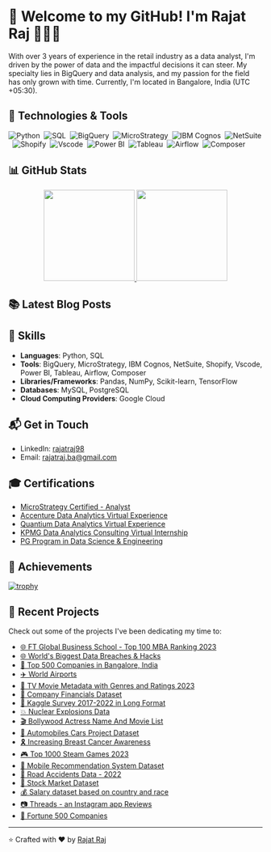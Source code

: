 # 🌟 Welcome to my GitHub! I'm Rajat Raj 🧑🏻‍💻

With over 3 years of experience in the retail industry as a data analyst, I'm driven by the power of data and the impactful decisions it can steer. My specialty lies in BigQuery and data analysis, and my passion for the field has only grown with time. Currently, I'm located in Bangalore, India (UTC +05:30).

## 🔧 Technologies & Tools

![Python](https://img.shields.io/badge/-Python-05122A?style=flat&logo=python)&nbsp;
![SQL](https://img.shields.io/badge/-SQL-05122A?style=flat&logo=MySQL)&nbsp;
![BigQuery](https://img.shields.io/badge/-BigQuery-05122A?style=flat&logo=Google-Cloud)&nbsp;
![MicroStrategy](https://img.shields.io/badge/-MicroStrategy-05122A?style=flat&logo=MicroStrategy)&nbsp;
![IBM Cognos](https://img.shields.io/badge/-IBMCognos-05122A?style=flat&logo=IBM)&nbsp;
![NetSuite](https://img.shields.io/badge/-NetSuite-05122A?style=flat&logo=Oracle)&nbsp;
![Shopify](https://img.shields.io/badge/-Shopify-05122A?style=flat&logo=Shopify)&nbsp;
![Vscode](https://img.shields.io/badge/-Vscode-05122A?style=flat&logo=VisualStudioCode)&nbsp;
![Power BI](https://img.shields.io/badge/-PowerBI-05122A?style=flat&logo=PowerBI)&nbsp;
![Tableau](https://img.shields.io/badge/-Tableau-05122A?style=flat&logo=Tableau)&nbsp;
![Airflow](https://img.shields.io/badge/-Airflow-05122A?style=flat&logo=Airflow)&nbsp;
![Composer](https://img.shields.io/badge/-Composer-05122A?style=flat&logo=Composer)&nbsp;

## 📊 GitHub Stats

<p align="center">
  <a href="https://github.com/raj-rajat">
    <img height="180em" src="https://github-readme-stats-eight-theta.vercel.app/api?username=raj-rajat&show_icons=true&theme=algolia&include_all_commits=true&count_private=true"/>
    <img height="180em" src="https://github-readme-stats-eight-theta.vercel.app/api/top-langs/?username=raj-rajat&layout=compact&langs_count=8&theme=algolia"/>
  </a>
</p>

## 📚 Latest Blog Posts
<!-- BLOG-POST-LIST:START -->
<!-- BLOG-POST-LIST:END -->

## 🧰 Skills

- **Languages**: Python, SQL
- **Tools**: BigQuery, MicroStrategy, IBM Cognos, NetSuite, Shopify, Vscode, Power BI, Tableau, Airflow, Composer
- **Libraries/Frameworks**: Pandas, NumPy, Scikit-learn, TensorFlow
- **Databases**: MySQL, PostgreSQL
- **Cloud Computing Providers**: Google Cloud

## 📬 Get in Touch

- LinkedIn: [rajatraj98](https://www.linkedin.com/in/rajatraj98)
- Email: rajatraj.ba@gmail.com

## 🎓 Certifications

- [MicroStrategy Certified - Analyst](https://www.credential.net/addf1df8-e034-4df8-9bd9-154fc13d4727)
- [Accenture Data Analytics Virtual Experience](https://forage-uploads-prod.s3.amazonaws.com/completion-certificates/Accenture%20North%20America/hzmoNKtzvAzXsEqx8_Accenture%20North%20America_akjGDc4dYaYD2Bd2k_1652640153063_completion_certificate.pdf)
- [Quantium Data Analytics Virtual Experience](https://forage-uploads-prod.s3.amazonaws.com/completion-certificates/Quantium/NkaC7knWtjSbi6aYv_Quantium_akjGDc4dYaYD2Bd2k_1651102364494_completion_certificate.pdf)
- [KPMG Data Analytics Consulting Virtual Internship](https://insidesherpa.s3.amazonaws.com/completion-certificates/KPMG/m7W4GMqeT3bh9Nb2c_KPMG_akjGDc4dYaYD2Bd2k_1646047923671_completion_certificate.pdf)
- [PG Program in Data Science & Engineering](https://eportfolio.mygreatlearning.com/rajat-raj2)

## 🏅 Achievements

[![trophy](https://github-profile-trophy.vercel.app/?username=raj-rajat&column=7)](https://github.com/raj-rajat/github-profile-trophy)

## 📂 Recent Projects

Check out some of the projects I've been dedicating my time to:

- [🌐 FT Global Business School - Top 100 MBA Ranking 2023](https://github.com/raj-rajat/FT-Global-Business-School-Top-100-MBA-Ranking-2023)
- [🌐 World's Biggest Data Breaches & Hacks](https://github.com/raj-rajat/World-s-Biggest-Data-Breaches-Hacks)
- [🏢 Top 500 Companies in Bangalore, India](https://github.com/raj-rajat/Top-500-Companies-in-Bangalore-Bengaluru-India)
- [✈️ World Airports](https://github.com/raj-rajat/World-Airports)
- [🎥 TV Movie Metadata with Genres and Ratings 2023](https://github.com/raj-rajat/TV-Movie-Metadata-with-Genres-and-Ratings-2023-)
- [💼 Company Financials Dataset](https://github.com/raj-rajat/Company-Financials-Dataset)
- [🍳 Kaggle Survey 2017-2022 in Long Format](https://github.com/raj-rajat/kaggle-survey-2017-2022-long-format)
- [💥 Nuclear Explosions Data](https://github.com/raj-rajat/Nuclear-Explosions-Data)
- [🎬 Bollywood Actress Name And Movie List](https://github.com/raj-rajat/Bollywood-Actress-Name-And-Movie-List-)
- [🚗 Automobiles Cars Project Dataset](https://github.com/raj-rajat/Automobiles-Cars-Project-Dataset)
- [🎗️ Increasing Breast Cancer Awareness](https://github.com/raj-rajat/Increasing-Breast-Cancer-Awareness)
- [🎮 Top 1000 Steam Games 2023](https://github.com/raj-rajat/Top-1000-Steam-Games-2023)
- [📱 Mobile Recommendation System Dataset](https://github.com/raj-rajat/Mobile-Recommendation-System-Dataset)
- [🚗 Road Accidents Data - 2022](https://github.com/raj-rajat/Road-Accidents-Data--2022)
- [💼 Stock Market Dataset](https://github.com/raj-rajat/Stock-Market-Dataset)
- [💰 Salary dataset based on country and race](https://github.com/raj-rajat/Salary-dataset-based-on-country-and-race)
- [📷 Threads - an Instagram app Reviews](https://github.com/raj-rajat/Threads-an-Instagram-app-Reviews)
- [🏢 Fortune 500 Companies](https://github.com/raj-rajat/Fortune-500-Companies)

---

⭐️ Crafted with ❤️ by [Rajat Raj](https://github.com/raj-rajat)

